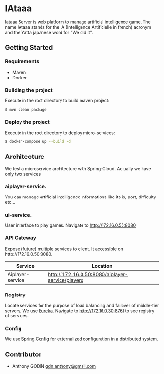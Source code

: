 # IAtaaa

Iataaa Server is web platform to manage artificial intelligence game. The name IAtaaa stands for the IA (Intelligence Artificielle in french) acronym and the Yatta japanese word for "We did it".

## Getting Started
### Requirements
* Maven
* Docker

### Building the project
Execute in the root directory to build maven project:
```sh
$ mvn clean package 
```
### Deploy the project
Execute in the root directory to deploy micro-services:
```sh
$ docker-compose up --build -d
```

## Architecture
We test a microservice architecture with Spring-Cloud. Actually we have only two services. 

### aiplayer-service.
You can manage artificial intelligence informations like its ip, port, difficulty etc...

### ui-service.
User interface to play games. 
Navigate to http://172.16.0.55:8080 

### API Gateway 
Expose (future) multiple services to client. It accessible on http://172.16.0.50:8080.

Service | Location
------ | ------ 
Aiplayer-service | http://172.16.0.50:8080/aiplayer-service/players |


### Registry
Locate services for the purpose of load balancing and failover of middle-tier servers. We use [Eureka](https://github.com/Netflix/eureka).
Navigate to http://172.16.0.30:8761 to see registry of services.

### Config
We use [Spring Config](https://github.com/spring-cloud/spring-cloud-config) for externalized configuration in a distributed system.

## Contributor
* Anthony GODIN <gdn.anthony@gmail.com>
